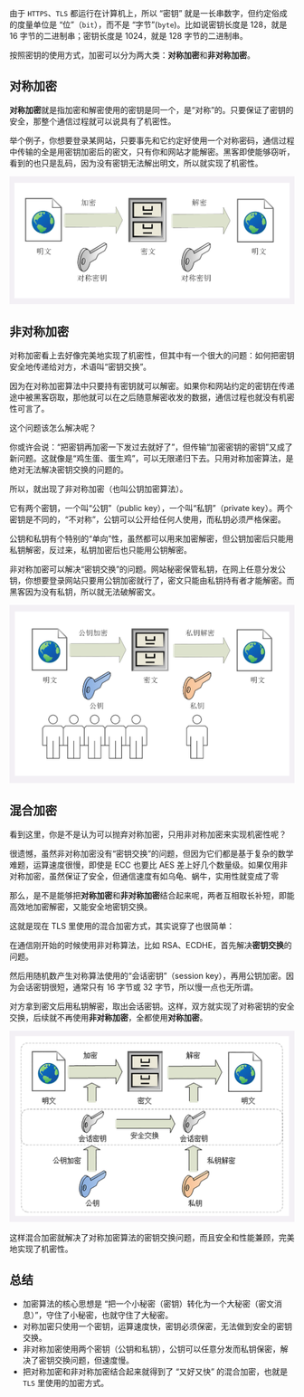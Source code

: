 由于 `HTTPS`、`TLS` 都运行在计算机上，所以 “密钥” 就是一长串数字，但约定俗成的度量单位是 “位”（`bit`），而不是 “字节”(`byte`)。比如说密钥长度是 128，就是 16 字节的二进制串；密钥长度是 1024，就是 128 字节的二进制串。

按照密钥的使用方式，加密可以分为两大类：**对称加密**和**非对称加密**。



## 对称加密

**对称加密**就是指加密和解密使用的密钥是同一个，是“对称”的。只要保证了密钥的安全，那整个通信过程就可以说具有了机密性。

举个例子，你想要登录某网站，只要事先和它约定好使用一个对称密码，通信过程中传输的全是用密钥加密后的密文，只有你和网站才能解密。黑客即使能够窃听，看到的也只是乱码，因为没有密钥无法解出明文，所以就实现了机密性。

<img src=".\assets\26.png" alt="26" style="zoom:50%;" />



## 非对称加密

对称加密看上去好像完美地实现了机密性，但其中有一个很大的问题：如何把密钥安全地传递给对方，术语叫“密钥交换”。

因为在对称加密算法中只要持有密钥就可以解密。如果你和网站约定的密钥在传递途中被黑客窃取，那他就可以在之后随意解密收发的数据，通信过程也就没有机密性可言了。

这个问题该怎么解决呢？

你或许会说：“把密钥再加密一下发过去就好了”，但传输“加密密钥的密钥”又成了新问题。这就像是“鸡生蛋、蛋生鸡”，可以无限递归下去。只用对称加密算法，是绝对无法解决密钥交换的问题的。

所以，就出现了非对称加密（也叫公钥加密算法）。

它有两个密钥，一个叫“公钥”（public key），一个叫“私钥”（private key）。两个密钥是不同的，“不对称”，公钥可以公开给任何人使用，而私钥必须严格保密。

公钥和私钥有个特别的“单向”性，虽然都可以用来加密解密，但公钥加密后只能用私钥解密，反过来，私钥加密后也只能用公钥解密。

非对称加密可以解决“密钥交换”的问题。网站秘密保管私钥，在网上任意分发公钥，你想要登录网站只要用公钥加密就行了，密文只能由私钥持有者才能解密。而黑客因为没有私钥，所以就无法破解密文。

<img src=".\assets\27.png" alt="27" style="zoom:50%;" />



## 混合加密

看到这里，你是不是认为可以抛弃对称加密，只用非对称加密来实现机密性呢？

很遗憾，虽然非对称加密没有“密钥交换”的问题，但因为它们都是基于复杂的数学难题，运算速度很慢，即使是 ECC 也要比 AES 差上好几个数量级。如果仅用非对称加密，虽然保证了安全，但通信速度有如乌龟、蜗牛，实用性就变成了零

那么，是不是能够把**对称加密**和**非对称加密**结合起来呢，两者互相取长补短，即能高效地加密解密，又能安全地密钥交换。

这就是现在 TLS 里使用的混合加密方式，其实说穿了也很简单：

在通信刚开始的时候使用非对称算法，比如 RSA、ECDHE，首先解决**密钥交换**的问题。

然后用随机数产生对称算法使用的“会话密钥”（session key），再用公钥加密。因为会话密钥很短，通常只有 16 字节或 32 字节，所以慢一点也无所谓。

对方拿到密文后用私钥解密，取出会话密钥。这样，双方就实现了对称密钥的安全交换，后续就不再使用**非对称加密**，全都使用**对称加密**。

<img src=".\assets\28.png" alt="28" style="zoom:50%;" />

这样混合加密就解决了对称加密算法的密钥交换问题，而且安全和性能兼顾，完美地实现了机密性。



## 总结

- 加密算法的核心思想是 “把一个小秘密（密钥）转化为一个大秘密（密文消息）”，守住了小秘密，也就守住了大秘密。
- 对称加密只使用一个密钥，运算速度快，密钥必须保密，无法做到安全的密钥交换。
- 非对称加密使用两个密钥（公钥和私钥），公钥可以任意分发而私钥保密，解决了密钥交换问题，但速度慢。
- 把对称加密和非对称加密结合起来就得到了 “又好又快” 的混合加密，也就是 `TLS` 里使用的加密方式。







































